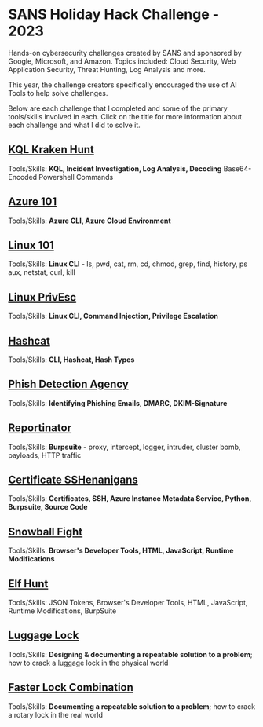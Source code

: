 # SANS Holiday Hack Challenge - 2023

Hands-on cybersecurity challenges created by SANS and sponsored by Google, Microsoft, and Amazon. Topics included: Cloud Security, Web Application Security, Threat Hunting, Log Analysis and more. 

This year, the challenge creators specifically encouraged the use of AI Tools to help solve challenges.

Below are each challenge that I completed and some of the primary tools/skills involved in each. Click on the title for more information about each challenge and what I did to solve it.

## [**KQL Kraken Hunt**](holiday-hack-challenge-2023/kql-kraken-hunt.md)

Tools/Skills: **KQL, Incident Investigation, Log Analysis, Decoding** Base64-Encoded Powershell Commands

## [Azure 101](holiday-hack-challenge-2023/azure-101.md)

Tools/Skills: **Azure CLI, Azure Cloud Environment**

## [Linux 101](holiday-hack-challenge-2023/linux-101.md)

Tools/Skills: **Linux CLI** - ls, pwd, cat, rm, cd, chmod, grep, find, history, ps aux, netstat, curl, kill

## [Linux PrivEsc](holiday-hack-challenge-2023/linux-privesc.md)

Tools/Skills: **Linux CLI, Command Injection, Privilege Escalation**

## [**Hashcat**](holiday-hack-challenge-2023/hashcat.md)

Tools/Skills: **CLI, Hashcat, Hash Types**

## [**Phish Detection Agency**](holiday-hack-challenge-2023/phish-detection-agency.md)

Tools/Skills: **Identifying Phishing Emails, DMARC, DKIM-Signature**

## [Reportinator](holiday-hack-challenge-2023/reportinator.md)

Tools/Skills: **Burpsuite** - proxy, intercept, logger, intruder, cluster bomb, payloads, HTTP traffic

## [Certificate SSHenanigans](holiday-hack-challenge-2023/certificate-sshenanigans.md)

Tools/Skills: **Certificates, SSH, Azure Instance Metadata Service, Python, Burpsuite, Source Code**

## [Snowball Fight](holiday-hack-challenge-2023/snowball-fight.md)

Tools/Skills: **Browser's Developer Tools, HTML, JavaScript, Runtime Modifications**

## [**Elf Hunt**](holiday-hack-challenge-2023/elf-hunt.md)

Tools/Skills: JSON Tokens, Browser's Developer Tools, HTML, JavaScript, Runtime Modifications, BurpSuite

## [**Luggage Lock**](holiday-hack-challenge-2023/luggage-lock.md)

Tools/Skills: **Designing & documenting a repeatable solution to a problem**; how to crack a luggage lock in the physical world

## [Faster Lock Combination](holiday-hack-challenge-2023/faster-lock-combination.md)

Tools/Skills: **Documenting a repeatable solution to a problem**; how to crack a rotary lock in the real world

